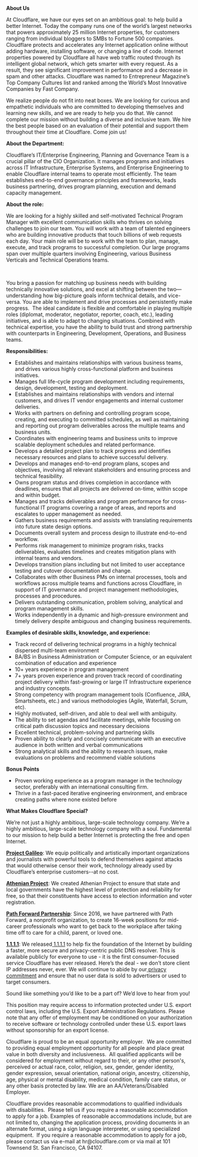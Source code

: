 <div class="content-intro">
	<div><strong>About Us</strong></div>
	<div>
		<p><span style="font-weight: 400;">At Cloudflare, we have our eyes set on an ambitious goal: to help build a better Internet. Today the company runs one of the world’s largest networks that powers approximately 25 million Internet properties, for customers ranging from individual bloggers to SMBs to Fortune 500 companies. Cloudflare protects and accelerates any Internet application online without adding hardware, installing software, or changing a line of code. Internet properties powered by Cloudflare all have web traffic routed through its intelligent global network, which gets smarter with every request. As a result, they see significant improvement in performance and a decrease in spam and other attacks. Cloudflare was named to Entrepreneur Magazine’s Top Company Cultures list and ranked among the World’s Most Innovative Companies by Fast Company.</span><span style="font-weight: 400;">&nbsp;</span></p>
		<p><span style="font-weight: 400;">We realize people do not fit into neat boxes. We are looking for curious and empathetic individuals who are committed to developing themselves and learning new skills, and we are ready to help you do that. We cannot complete our mission without building a diverse and inclusive team. We hire the best people based on an evaluation of their potential and support them throughout their time at Cloudflare. Come join us!&nbsp;</span></p>
	</div>
</div>
<p><strong>About the Department:</strong></p>
<p><span style="font-weight: 400;">Cloudflare’s IT/Enterprise Engineering, Planning and Governance Team is a crucial pillar of the CIO Organization. It manages programs and initiatives across IT Infrastructure, Enterprise Systems, and Enterprise Engineering to enable Cloudflare internal teams to operate most efficiently. The team establishes end-to-end governance principles and frameworks, leads business partnering, drives program planning, execution and demand capacity management.&nbsp;</span></p>
<p><strong>About the role:</strong></p>
<p><span style="font-weight: 400;">We are looking for a highly skilled and self-motivated Technical Program Manager with excellent communication skills who thrives on solving challenges to join our team. You will work with a team of talented engineers who are building innovative products that touch billions of web requests each day. Your main role will be to work with the team to plan, manage, execute, and track programs to successful completion. Our large programs span over multiple quarters involving Engineering, various Business Verticals and Technical Operations teams.&nbsp;</span></p>
<p>&nbsp;</p>
<p><span style="font-weight: 400;">You bring a passion for matching up business needs with building technically innovative solutions, and excel at shifting between the two—understanding how big-picture goals inform technical details, and vice-versa. You are able to implement and drive processes and persistently make progress.&nbsp; The ideal candidate is flexible and comfortable in playing multiple roles (diplomat, moderator, negotiator, reporter, coach, etc.), leading initiatives, and is able to adapt to changing situations. Combined with technical expertise, you have the ability to build trust and strong partnership with counterparts in Engineering, Development, Operations, and Business teams.</span></p>
<p><strong>Responsibilities:</strong></p>
<ul>
	<li style="font-weight: 400;"><span style="font-weight: 400;">Establishes and maintains relationships with various business teams, and drives various highly cross-functional platform and business initiatives.</span></li>
	<li style="font-weight: 400;"><span style="font-weight: 400;">Manages full life-cycle program development including requirements, design, development, testing and deployment.</span></li>
	<li style="font-weight: 400;"><span style="font-weight: 400;">Establishes and maintains relationships with vendors and internal customers, </span><span style="font-weight: 400;">and drives IT vendor engagements and internal customer deliveries.</span></li>
	<li style="font-weight: 400;"><span style="font-weight: 400;">Works with partners on defining and controlling program scope, creating, and executing to committed schedules, as well as maintaining and reporting out program deliverables across the multiple teams and business units.</span></li>
	<li style="font-weight: 400;"><span style="font-weight: 400;">Coordinates with engineering teams and business units to improve scalable deployment schedules and related performance.</span></li>
	<li style="font-weight: 400;"><span style="font-weight: 400;">Develops a detailed project plan to track progress and i</span><span style="font-weight: 400;">dentifies necessary resources and plans to achieve successful delivery.</span></li>
	<li style="font-weight: 400;"><span style="font-weight: 400;">Develops and manages end-to-end program plans, </span><span style="font-weight: 400;">scopes and objectives, involving all relevant stakeholders and ensuring process and technical feasibility.</span></li>
	<li style="font-weight: 400;"><span style="font-weight: 400;">Owns program status and drives completion in accordance with deadlines, ensures that all projects are delivered on-time, within scope and within budget.</span></li>
	<li style="font-weight: 400;"><span style="font-weight: 400;">Manages and tracks deliverables and program performance for cross-functional IT programs covering a range of areas, and reports and escalates to upper management as needed.</span></li>
	<li style="font-weight: 400;"><span style="font-weight: 400;">Gathers business requirements and assists with translating requirements into future state design options.</span></li>
	<li style="font-weight: 400;"><span style="font-weight: 400;">Documents overall system and process design to illustrate end-to-end workflow.</span></li>
	<li style="font-weight: 400;"><span style="font-weight: 400;">Performs risk management to minimize program risks, tracks deliverables, evaluates timelines and creates mitigation plans with internal teams and vendors.</span></li>
	<li style="font-weight: 400;"><span style="font-weight: 400;">Develops transition plans including but not limited to user acceptance testing and cutover documentation and change.&nbsp;</span></li>
	<li style="font-weight: 400;"><span style="font-weight: 400;">Collaborates with other Business PMs on internal processes, tools and workflows across multiple teams and functions across Cloudflare, in support of IT governance and project management methodologies, processes and procedures.</span></li>
	<li style="font-weight: 400;"><span style="font-weight: 400;">Delivers outstanding communication, problem solving, analytical and program management skills.</span></li>
	<li style="font-weight: 400;"><span style="font-weight: 400;">Works independently in a dynamic and high-pressure environment and timely delivery despite ambiguous and changing business requirements.</span></li>
</ul>
<p><strong>Examples of desirable skills, knowledge, and experience:</strong></p>
<ul>
	<li style="font-weight: 400;"><span style="font-weight: 400;">Track record of delivering technical programs in a highly technical dispersed multi-team environment</span></li>
	<li style="font-weight: 400;"><span style="font-weight: 400;">BA/BS in Business Administration or Computer Science, or an equivalent combination of education and experience</span></li>
	<li style="font-weight: 400;"><span style="font-weight: 400;">10+ years experience in program management</span></li>
	<li style="font-weight: 400;"><span style="font-weight: 400;">7+ years proven experience and proven track record of coordinating project delivery within fast-growing or large IT Infrastructure experience and industry concepts.</span></li>
	<li style="font-weight: 400;"><span style="font-weight: 400;">Strong competency with program management tools (Confluence, JIRA, Smartsheets, etc.) and various methodologies (Agile, Waterfall, Scrum, etc).&nbsp;&nbsp;</span></li>
	<li style="font-weight: 400;"><span style="font-weight: 400;">Highly motivated, self-driven, and able to deal well with ambiguity.</span></li>
	<li style="font-weight: 400;"><span style="font-weight: 400;">The ability to set agendas and facilitate meetings, while focusing on critical path discussion topics and necessary decisions</span></li>
	<li style="font-weight: 400;"><span style="font-weight: 400;">Excellent technical, problem-solving and partnering skills</span></li>
	<li style="font-weight: 400;"><span style="font-weight: 400;">Proven ability to clearly and concisely communicate with an executive audience in both written and verbal communications</span></li>
	<li style="font-weight: 400;"><span style="font-weight: 400;">Strong analytical skills and the ability to research issues, make evaluations on problems and recommend viable solutions</span></li>
</ul>
<p><strong>Bonus Points</strong></p>
<ul>
	<li style="font-weight: 400;"><span style="font-weight: 400;">Proven working experience as a program manager in the technology sector, preferably with an international consulting firm.</span></li>
	<li style="font-weight: 400;"><span style="font-weight: 400;">Thrive in a fast-paced iterative engineering environment, and embrace creating paths where none existed before</span></li>
</ul>
<div class="content-conclusion">
	<p><strong>What Makes Cloudflare Special?</strong></p>
	<p><span style="font-weight: 400;">We’re not just a highly ambitious, large-scale technology company. We’re a highly ambitious, large-scale technology company with a soul. Fundamental to our mission to help build a better Internet is protecting the free and open Internet.</span></p>
	<p><a href="https://blog.cloudflare.com/protecting-free-expression-online/"><strong>Project Galileo</strong></a><span style="font-weight: 400;">: We equip politically and artistically important organizations and journalists with powerful tools to defend themselves against attacks that would otherwise censor their work, technology already used by Cloudflare’s enterprise customers--at no cost.</span></p>
	<p><strong><a href="https://www.cloudflare.com/athenian/">Athenian Project</a></strong><span style="font-weight: 400;">: We created Athenian Project to ensure that state and local governments have the highest level of protection and reliability for free, so that their constituents have access to election information and voter registration.</span></p>
	<p><a href="https://blog.cloudflare.com/tag/path-forward/"><strong>Path Forward Partnership</strong></a><span style="font-weight: 400;">: Since 2016, we have partnered with Path Forward, a nonprofit organization, to create 16-week positions for mid-career professionals who want to get back to the workplace after taking time off to care for a child, parent, or loved one.</span></p>
	<p><a href="https://1.1.1.1/"><strong>1.1.1.1</strong></a><span style="font-weight: 400;">: We released</span><a href="https://1.1.1.1/"> <span style="font-weight: 400;">1.1.1.1</span></a><span style="font-weight: 400;"> to help fix the foundation of the Internet by building a faster, more secure and privacy-centric public DNS resolver. This is available publicly for everyone to use - it is the first consumer-focused service Cloudflare has ever released. Here’s the deal - we don’t store client IP addresses never, ever. We will continue to abide by our</span><a href="https://developers.cloudflare.com/1.1.1.1/privacy/public-dns-resolver"> privacy commitment</a><span style="font-weight: 400;"> and ensure that no user data is sold to advertisers or used to target consumers.</span></p>
	<p><span style="font-weight: 400;">Sound like something you’d like to be a part of? We’d love to hear from you!</span></p>
	<p><span style="font-weight: 400;">This position may require access to information protected under U.S. export control laws, including the U.S. Export Administration Regulations. Please note that any offer of employment may be conditioned on your authorization to receive software or technology controlled under these U.S. export laws without sponsorship for an export license.</span></p>
	<p><span style="font-weight: 400;">Cloudflare is proud to be an equal opportunity employer. &nbsp;We are committed to providing equal employment opportunity for all people and place great value in both diversity and inclusiveness. &nbsp;All qualified applicants will be considered for employment without regard to their, or any other person's, perceived or actual</span> <span style="font-weight: 400;">race, color, religion, sex, gender, gender identity, gender expression, sexual orientation, national origin, ancestry, citizenship, age, physical or mental disability, medical condition, family care status, or any other basis protected by law. </span><span style="font-weight: 400;">We are an AA/Veterans/Disabled Employer.</span></p>
	<p><span style="font-weight: 400;">Cloudflare provides reasonable accommodations to qualified individuals with disabilities. &nbsp;Please tell us if you require a reasonable accommodation to apply for a job. Examples of reasonable accommodations include, but are not limited to, changing the application process, providing documents in an alternate format, using a sign language interpreter, or using specialized equipment. &nbsp;If you require a reasonable accommodation to apply for a job, please contact us via e-mail at </span><span style="font-weight: 400;">hr@cloudflare.com</span><span style="font-weight: 400;"> or via mail at 101 Townsend St. San Francisco, CA 94107.</span></p>
</div>